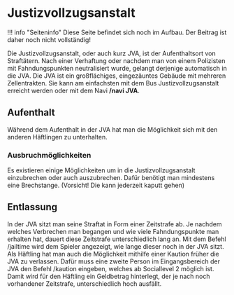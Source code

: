# Justizvollzugsanstalt
!!! info "Seiteninfo"
      Diese Seite befindet sich noch im Aufbau. Der Beitrag ist daher noch nicht vollständig!

Die Justizvollzugsanstalt, oder auch kurz JVA, ist der Aufenthaltsort von Straftätern. Nach einer Verhaftung oder nachdem man von einem Polizisten mit Fahndungspunkten neutralisiert wurde, gelangt derjenige automatisch in die JVA. Die JVA ist ein großflächiges, eingezäuntes Gebäude mit mehreren Zellentrakten. Sie kann am einfachsten mit dem Bus Justizvollzugsanstalt erreicht werden oder mit dem Navi **/navi JVA**.

## Aufenthalt
Während dem Aufenthalt in der JVA hat man die Möglichkeit sich mit den anderen Häftlingen zu unterhalten.

### Ausbruchmöglichkeiten

Es existieren einige Möglichkeiten um in die Justizvollzugsanstalt einzubrechen oder auch auszubrechen. Dafür benötigt man mindestens eine Brechstange. (Vorsicht! Die kann jederzeit kaputt gehen)

## Entlassung

In der JVA sitzt man seine Straftat in Form einer Zeitstrafe ab. Je nachdem welches Verbrechen man begangen und wie viele Fahndungspunkte man erhalten hat, dauert diese Zeitstrafe unterschiedlich lang an. Mit dem Befehl /jailtime wird dem Spieler angezeigt, wie lange dieser noch in der JVA sitzt.
Als Häftling hat man auch die Möglichkeit mithilfe einer Kaution früher die JVA zu verlassen. Dafür muss eine zweite Person im Eingangsbereich der JVA den Befehl /kaution eingeben, welches ab Sociallevel 2 möglich ist. Damit wird für den Häftling ein Geldbetrag hinterlegt, der je nach noch vorhandener Zeitstrafe, unterschiedlich hoch ausfällt.
